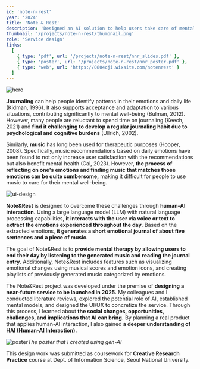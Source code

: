 ```yaml
---
id: 'note-n-rest'
year: '2024'
title: 'Note & Rest'
description: 'Designed an AI solution to help users take care of mental well-being by extracting emotions through human-AI interaction and generate diaries and music.'
thumbnail: '/projects/note-n-rest/thumbnail.png'
role: 'Service design'
links:
  [
    { type: 'pdf', url: '/projects/note-n-rest/nnr_slides.pdf' },
    { type: 'poster', url: '/projects/note-n-rest/nnr_poster.pdf' },
    { type: 'web', url: 'https://0804cji.wixsite.com/notenrest' }
  ]
---
```


![hero](/projects/note-n-rest/note-n-rest.png)

**Journaling** can help people identify patterns in their emotions and daily life (Kidman, 1996). It also supports acceptance and adaptation to various situations, contributing significantly to mental well-being (Bulman, 2012). However, many people are reluctant to spend time on journaling (Keech, 2021) and **find it challenging to develop a regular journaling habit due to psychological and cognitive burdens** (Ullrich, 2002).

Similarly, **music** has long been used for therapeutic purposes (Hooper, 2008). Specifically, music recommendations based on daily emotions have been found to not only increase user satisfaction with the recommendations but also benefit mental health (Cai, 2023). However, **the process of reflecting on one's emotions and finding music that matches those emotions can be quite cumbersome,** making it difficult for people to use music to care for their mental well-being.

![ui-design](/projects/note-n-rest/ui.png)

**Note&Rest** is designed to overcome these challenges through **human-AI interaction.** Using a large language model (LLM) with natural language processing capabilities, **it interacts with the user via voice or text to extract the emotions experienced throughout the day.** Based on the extracted emotions, **it generates a short emotional journal of about five sentences and a piece of music.**

The goal of Note&Rest is to **provide mental therapy by allowing users to end their day by listening to the generated music and reading the journal entry.** Additionally, Note&Rest includes features such as visualizing emotional changes using musical scores and emotion icons, and creating playlists of previously generated music categorized by emotions.

The Note&Rest project was developed under the premise of **designing a near-future service to be launched in 2025.** My colleagues and I conducted literature reviews, explored the potential role of AI, established mental models, and designed the UI/UX to concretize the service. Through this process, I learned about **the social changes, opportunities, challenges, and implications that AI can bring.** By planning a real product that applies human-AI interaction, I also gained **a deeper understanding of HAI (Human-AI Interaction).**

![poster](/projects/note-n-rest/nnr_poster.png)_The poster that I created using gen-AI_

This design work was submitted as coursework for **Creative Research Practice** course at Dept. of Information Science, Seoul National University.
